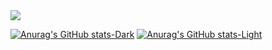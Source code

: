 <img src="https://capsule-render.vercel.app/api?type=venom&color=auto&height=300&section=header&text=Jiho's%20GitHub&fontSize=90" />
<!-- Hi there 👋-->

[![Anurag's GitHub stats-Dark](https://github-readme-stats.vercel.app/api?username=Daram0o0&show_icons=true&theme=dark#gh-dark-mode-only)](https://github.com/anuraghazra/github-readme-stats#gh-dark-mode-only)
[![Anurag's GitHub stats-Light](https://github-readme-stats.vercel.app/api?username=Daram0o0&show_icons=true&theme=default#gh-light-mode-only)](https://github.com/anuraghazra/github-readme-stats#gh-light-mode-only)
<!--
**jiho01/jiho01** is a ✨ _special_ ✨ repository because its `README.md` (this file) appears on your GitHub profile.

Here are some ideas to get you started:

- 🔭 I’m currently working on ...
- 🌱 I’m currently learning ...
- 👯 I’m looking to collaborate on ...
- 🤔 I’m looking for help with ...
- 💬 Ask me about ...
- 📫 How to reach me: ...
- 😄 Pronouns: ...
- ⚡ Fun fact: ...
-->
